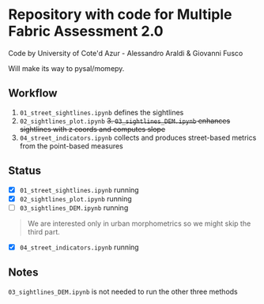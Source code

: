 # Repository with code for Multiple Fabric Assessment 2.0

Code by University of Cote'd Azur - Alessandro Araldi & Giovanni Fusco

Will make its way to pysal/momepy.

## Workflow

1. `01_street_sightlines.ipynb` defines the sightlines
2. `02_sightlines_plot.ipynb`
~~3. `03_sightlines_DEM.ipynb` enhances sightlines with z coords and computes slope~~
4. `04_street_indicators.ipynb` collects and produces street-based metrics from the point-based measures

## Status

- [x] `01_street_sightlines.ipynb` running
- [x] `02_sightlines_plot.ipynb` running
- [ ] `03_sightlines_DEM.ipynb` running
> We are interested only in urban morphometrics so we might skip the third part.
- [x] `04_street_indicators.ipynb` running

## Notes

`03_sightlines_DEM.ipynb` is not needed to run the other three methods